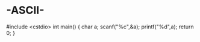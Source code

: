 # -ASCII-
#include &lt;cstdio> int main()  {        char a;        scanf("%c",&amp;a);        printf("%d",a);        return 0; }
